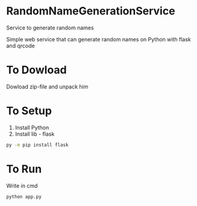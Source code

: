 # RandomNameGenerationService

Service to generate random names

Simple web service that can generate random names on Python with flask and qrcode

# To Dowload

Dowload zip-file and unpack him

# To Setup

1. Install Python
2. Install lib - flask

```bash
py -m pip install flask
```

# To Run

Write in cmd

```bash
python app.py
```
